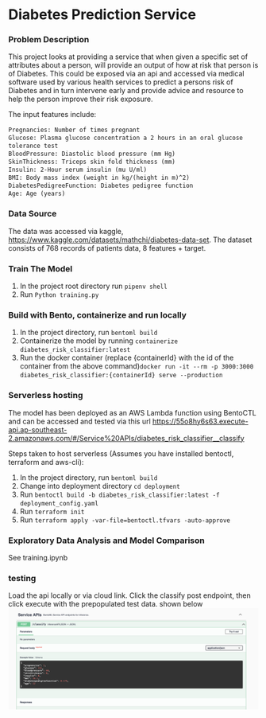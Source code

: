 # Diabetes Prediction Service

### Problem Description
This project looks at providing a service that when given a specific set of attributes about a person, will provide an output of how at risk that person is of Diabetes.
This could be exposed via an api and accessed via medical software used by various health services to predict a persons risk of Diabetes and in turn intervene early and provide advice and resource to help the person improve their risk exposure.

The input features include:

````
Pregnancies: Number of times pregnant
Glucose: Plasma glucose concentration a 2 hours in an oral glucose tolerance test
BloodPressure: Diastolic blood pressure (mm Hg)
SkinThickness: Triceps skin fold thickness (mm)
Insulin: 2-Hour serum insulin (mu U/ml)
BMI: Body mass index (weight in kg/(height in m)^2)
DiabetesPedigreeFunction: Diabetes pedigree function
Age: Age (years)
````

### Data Source

The data was accessed via kaggle, <a source='https://www.kaggle.com/datasets/mathchi/diabetes-data-set'>https://www.kaggle.com/datasets/mathchi/diabetes-data-set</a>. The dataset consists of  768 records of patients data, 8 features + target.


### Train The Model
1. In the project root directory run ```pipenv shell```
2. Run ```Python training.py```

### Build with Bento, containerize and run locally
1. In the project directory, run ```bentoml build```
2. Containerize the model by running ```containerize diabetes_risk_classifier:latest```
2. Run the docker container (replace {containerId} with the id of the container from the above command)```docker run -it --rm -p 3000:3000 diabetes_risk_classifier:{containerId} serve --production```

### Serverless hosting
The model has been deployed as an AWS Lambda function using BentoCTL and can be accessed and tested via this url https://55o8hy6s63.execute-api.ap-southeast-2.amazonaws.com/#/Service%20APIs/diabetes_risk_classifier__classify

Steps taken to host serverless (Assumes you have installed bentoctl, terraform and aws-cli):
1. In the project directory, run ```bentoml build```
2. Change into deployment directory ```cd deployment```
3. Run ```bentoctl build -b diabetes_risk_classifier:latest -f deployment_config.yaml```
4. Run ```terraform init```
5. Run ```terraform apply -var-file=bentoctl.tfvars -auto-approve```
### Exploratory Data Analysis and Model Comparison
See training.ipynb


### testing
Load the api locally or via cloud link. Click the classify post endpoint, then click execute with the prepopulated test data. shown below
![alt text](./images/api.png)
